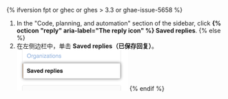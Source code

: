 {% ifversion fpt or ghec or ghes > 3.3 or ghae-issue-5658 %}
1. In the "Code, planning, and automation" section of the sidebar, click **{% octicon "reply" aria-label="The reply icon" %} Saved replies**.
{% else %}
1. 在左侧边栏中，单击 **Saved replies（已保存回复）**。 ![已保存回复选项卡](/assets/images/help/settings/saved-replies-tab.png)
{% endif %}

